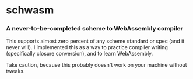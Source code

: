 # schwasm

### A never-to-be-completed scheme to WebAssembly compiler

This supports almost zero percent of any scheme standard or spec (and it never will). I implemented this as a way to practice compiler writing (specifically closure conversion), and to learn WebAssembly.

Take caution, because this probably doesn't work on your machine without tweaks.